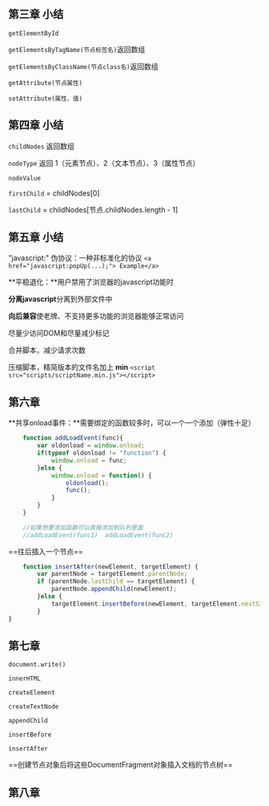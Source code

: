 第三章 小结
---------------
`getElementById`

`getElementsByTagName(节点标签名)`返回数组

`getElementsByClassName(节点class名)`返回数组

`getAttribute(节点属性)`

`setAttribute(属性，值)`


第四章 小结
--------------
`childNodes` 返回数组


`nodeType` 返回 1（元素节点）、2（文本节点）、3（属性节点）

`nodeValue` 

`firstChild` = childNodes[0]

`lastChild` = childNodes[节点.childNodes.length - 1]

第五章 小结
--------------
"javascript:" 伪协议：一种非标准化的协议
`<a href="javascript:popUp(...);"> Example</a>`

**平稳退化：**用户禁用了浏览器的javascript功能时


**分离javascript**分离到外部文件中

**向后兼容**使老牌、不支持更多功能的浏览器能够正常访问

尽量少访问DOM和尽量减少标记

合并脚本，减少请求次数

压缩脚本，精简版本的文件名加上 **min**
`<script src="scripts/scriptName.min.js"></script>`

第六章
---------------
**共享onload事件：**需要绑定的函数较多时，可以一个一个添加（弹性十足）

```javascript
	function addLoadEvent(func){
		var oldonload = window.onload;
		if(typeof oldonload != "function") {
			window.onload = func;
		}else {
			window.onload = function() {
				oldonload();
				func();
			}
		}
	}
	
	//如果想要添加函数可以直接添加到队列里面
	//addLoadEvent(func1)  addLoadEvent(func2)
```

==往后插入一个节点==

```javascript
	function insertAfter(newElement, targetElement) {
		var parentNode = targetElement.parentNode;
		if (parentNode.lastChild == targetElement) {
			parentNode.appendChild(newElement);
		}else {
			targetElement.insertBefore(newElement, targetElement.nextSibling);
		}
}
```

第七章
------------

`document.write()`

`innerHTML`

`createElement`

`createTextNode`

`appendChild`

`insertBefore`

`insertAfter`

==创建节点对象后将这些DocumentFragment对象插入文档的节点树==

第八章
-----------
